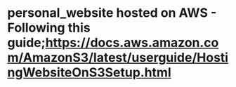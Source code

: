 # personal_website hosted on AWS - Following this guide;https://docs.aws.amazon.com/AmazonS3/latest/userguide/HostingWebsiteOnS3Setup.html
